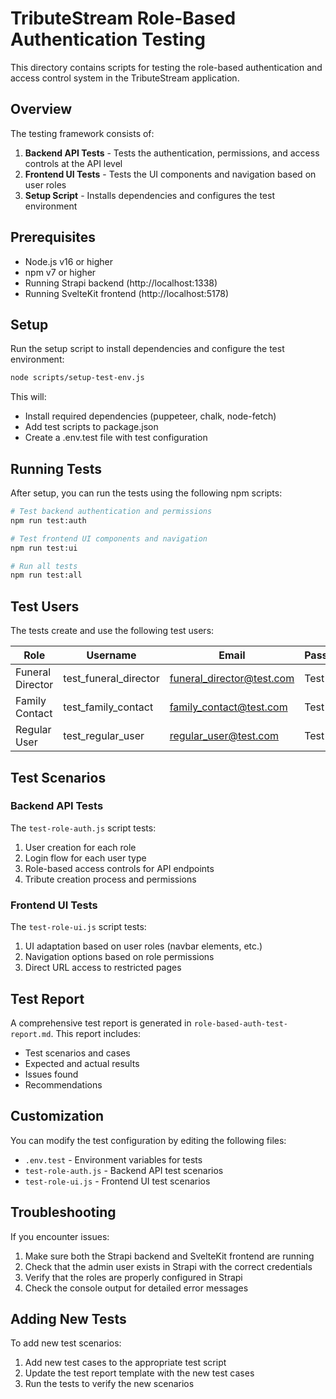 # TributeStream Role-Based Authentication Testing

This directory contains scripts for testing the role-based authentication and access control system in the TributeStream application.

## Overview

The testing framework consists of:

1. **Backend API Tests** - Tests the authentication, permissions, and access controls at the API level
2. **Frontend UI Tests** - Tests the UI components and navigation based on user roles
3. **Setup Script** - Installs dependencies and configures the test environment

## Prerequisites

- Node.js v16 or higher
- npm v7 or higher
- Running Strapi backend (http://localhost:1338)
- Running SvelteKit frontend (http://localhost:5178)

## Setup

Run the setup script to install dependencies and configure the test environment:

```bash
node scripts/setup-test-env.js
```

This will:
- Install required dependencies (puppeteer, chalk, node-fetch)
- Add test scripts to package.json
- Create a .env.test file with test configuration

## Running Tests

After setup, you can run the tests using the following npm scripts:

```bash
# Test backend authentication and permissions
npm run test:auth

# Test frontend UI components and navigation
npm run test:ui

# Run all tests
npm run test:all
```

## Test Users

The tests create and use the following test users:

| Role | Username | Email | Password |
|------|----------|-------|----------|
| Funeral Director | test_funeral_director | funeral_director@test.com | Test123! |
| Family Contact | test_family_contact | family_contact@test.com | Test123! |
| Regular User | test_regular_user | regular_user@test.com | Test123! |

## Test Scenarios

### Backend API Tests

The `test-role-auth.js` script tests:

1. User creation for each role
2. Login flow for each user type
3. Role-based access controls for API endpoints
4. Tribute creation process and permissions

### Frontend UI Tests

The `test-role-ui.js` script tests:

1. UI adaptation based on user roles (navbar elements, etc.)
2. Navigation options based on role permissions
3. Direct URL access to restricted pages

## Test Report

A comprehensive test report is generated in `role-based-auth-test-report.md`. This report includes:

- Test scenarios and cases
- Expected and actual results
- Issues found
- Recommendations

## Customization

You can modify the test configuration by editing the following files:

- `.env.test` - Environment variables for tests
- `test-role-auth.js` - Backend API test scenarios
- `test-role-ui.js` - Frontend UI test scenarios

## Troubleshooting

If you encounter issues:

1. Make sure both the Strapi backend and SvelteKit frontend are running
2. Check that the admin user exists in Strapi with the correct credentials
3. Verify that the roles are properly configured in Strapi
4. Check the console output for detailed error messages

## Adding New Tests

To add new test scenarios:

1. Add new test cases to the appropriate test script
2. Update the test report template with the new test cases
3. Run the tests to verify the new scenarios
